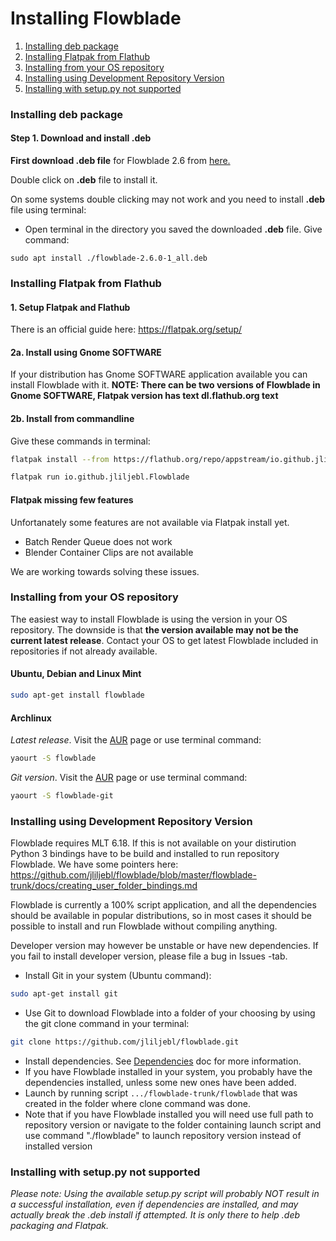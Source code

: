 # Installing Flowblade #

1. [Installing deb package](./INSTALLING.md#installing-deb-package)
  1. [Installing Flatpak from Flathub](./INSTALLING.md#installing-flatpak-from-flathub)
  1. [Installing from your OS repository](./INSTALLING.md#installing-from-your-os-repository)
  1. [Installing using Development Repository Version](./INSTALLING.md#installing-using-development-repository-version)
  1. [Installing with setup.py not supported](./INSTALLING.md#installing-with-setuppy-not-supported)   
### Installing deb package

#### Step 1. Download and install .deb 
**First download .deb file** for Flowblade 2.6 from <a href="https://github.com/jliljebl/flowblade/releases">here.</a>

Double click on <b>.deb</b> file to install it. 

On some systems double clicking may not work and you need to install <b>.deb</b> file using terminal:

<ul>
	<li>	<p>Open terminal in the directory you saved the  downloaded <b>.deb</b> file. Give command:	</li>
</ul>

    sudo apt install ./flowblade-2.6.0-1_all.deb


### Installing Flatpak from Flathub

#### 1. Setup Flatpak and Flathub
There is an official guide here: https://flatpak.org/setup/

#### 2a. Install using Gnome SOFTWARE
If your distribution has Gnome SOFTWARE application available you can install Flowblade with it.
**NOTE: There can be two versions of Flowblade in Gnome SOFTWARE, Flatpak version has text dl.flathub.org text**

#### 2b. Install from commandline
Give these commands in terminal:

```bash
flatpak install --from https://flathub.org/repo/appstream/io.github.jliljebl.Flowblade.flatpakref
```

```bash
flatpak run io.github.jliljebl.Flowblade
```


#### Flatpak missing few features
Unfortanately some features are not available via Flatpak install yet.

* Batch Render Queue does not work
* Blender Container Clips are not available

We are working towards solving these issues.


### Installing from your OS repository

The easiest way to install Flowblade is using the version in your OS repository. The downside is that **the version available may not be the current latest release**. Contact your OS to get latest Flowblade included in repositories if not already available.

#### Ubuntu, Debian and Linux Mint

```bash
sudo apt-get install flowblade
```
#### Archlinux

_Latest release_. Visit the <a href="https://aur.archlinux.org/packages/flowblade/">AUR</a> page or use terminal command:
```bash
yaourt -S flowblade
```

_Git version_. Visit the <a href="https://aur.archlinux.org/packages/flowblade-git/">AUR</a> page or use terminal command:
```bash
yaourt -S flowblade-git
```

### Installing using Development Repository Version

Flowblade requires MLT 6.18. If this is not available on your distirution Python 3 bindings have to be build and installed to run repository Flowblade. We have some pointers here: https://github.com/jliljebl/flowblade/blob/master/flowblade-trunk/docs/creating_user_folder_bindings.md 

Flowblade is currently a 100% script application, and all the dependencies should be available in popular distributions, so in most cases it should be possible to install and run Flowblade without compiling anything.

Developer version may however be unstable or have new dependencies. If you fail to install developer version, please file a bug in Issues -tab.
  * Install Git in your system (Ubuntu command):
```bash
sudo apt-get install git
```
  * Use Git to download Flowblade into a folder of your choosing by using the git clone command in your terminal:
```bash
git clone https://github.com/jliljebl/flowblade.git
```
  * Install dependencies. See   [Dependencies](DEPENDENCIES.md) doc for more information.
  * If you have Flowblade installed in your system, you probably have the dependencies installed, unless some new ones have been added.
  * Launch by running script ``.../flowblade-trunk/flowblade`` that was created in the folder where clone command was done.
  * Note that if you have Flowblade installed you will need use full path to repository version or navigate to the folder containing launch script and use command "./flowblade" to launch repository version instead of installed version
 
 
 ### Installing with setup.py not supported
*Please note: Using the available setup.py script will probably NOT result in a successful installation, even if dependencies are installed, and may actually break the .deb install if attempted. It is only there to help .deb packaging and Flatpak.* 
